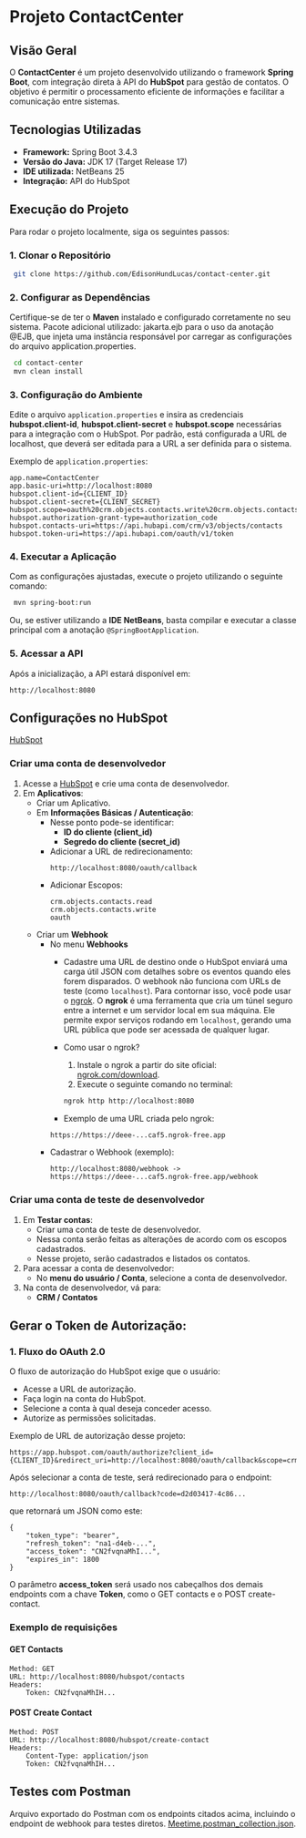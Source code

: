 # Projeto ContactCenter

## Visão Geral
O **ContactCenter** é um projeto desenvolvido utilizando o framework **Spring Boot**, com integração direta à API do **HubSpot** para gestão de contatos. O objetivo é permitir o processamento eficiente de informações e facilitar a comunicação entre sistemas.

## Tecnologias Utilizadas
- **Framework:** Spring Boot 3.4.3
- **Versão do Java:** JDK 17 (Target Release 17)
- **IDE utilizada:** NetBeans 25
- **Integração:** API do HubSpot

## Execução do Projeto
Para rodar o projeto localmente, siga os seguintes passos:

### 1. **Clonar o Repositório**
```sh
 git clone https://github.com/EdisonHundLucas/contact-center.git
```

### 2. **Configurar as Dependências**
Certifique-se de ter o **Maven** instalado e configurado corretamente no seu sistema.
Pacote adicional utilizado: jakarta.ejb para o uso da anotação @EJB, que injeta uma instância responsável por carregar as configurações do arquivo application.properties.

```sh
 cd contact-center
 mvn clean install
```

### 3. **Configuração do Ambiente**
Edite o arquivo `application.properties` e insira as credenciais **hubspot.client-id**, **hubspot.client-secret** e **hubspot.scope** necessárias para a integração com o HubSpot.
Por padrão, está configurada a URL de localhost, que deverá ser editada para a URL a ser definida para o sistema.

Exemplo de `application.properties`:
```properties
app.name=ContactCenter
app.basic-uri=http://localhost:8080
hubspot.client-id={CLIENT_ID}
hubspot.client-secret={CLIENT_SECRET}
hubspot.scope=oauth%20crm.objects.contacts.write%20crm.objects.contacts.read
hubspot.authorization-grant-type=authorization_code
hubspot.contacts-uri=https://api.hubapi.com/crm/v3/objects/contacts
hubspot.token-uri=https://api.hubapi.com/oauth/v1/token
```

### 4. **Executar a Aplicação**
Com as configurações ajustadas, execute o projeto utilizando o seguinte comando:
```sh
 mvn spring-boot:run
```

Ou, se estiver utilizando a **IDE NetBeans**, basta compilar e executar a classe principal com a anotação `@SpringBootApplication`.

### 5. **Acessar a API**
Após a inicialização, a API estará disponível em:
```
http://localhost:8080
```

## Configurações no HubSpot

[HubSpot](https://www.hubspot.com/)

### Criar uma conta de desenvolvedor
1. Acesse a [HubSpot](https://www.hubspot.com/) e crie uma conta de desenvolvedor.
2. Em **Aplicativos**:
   - Criar um Aplicativo.
   - Em **Informações Básicas / Autenticação**:
     - Nesse ponto pode-se identificar:
       - **ID do cliente (client_id)**
       - **Segredo do cliente (secret_id)**
     - Adicionar a URL de redirecionamento:
       ```
       http://localhost:8080/oauth/callback
       ```
     - Adicionar Escopos:
       ```
       crm.objects.contacts.read
       crm.objects.contacts.write
       oauth
   - Criar um **Webhook**
     - No menu **Webhooks**
       - Cadastre uma URL de destino onde o HubSpot enviará uma carga útil JSON com detalhes sobre os eventos quando eles forem disparados.
       O webhook não funciona com URLs de teste (como `localhost`). Para contornar isso, você pode usar o [ngrok](https://ngrok.com/).
       O **ngrok** é uma ferramenta que cria um túnel seguro entre a internet e um servidor local em sua máquina. Ele permite expor serviços rodando em `localhost`, gerando uma URL pública que pode ser acessada de qualquer lugar.
   
    	- Como usar o ngrok?
    		 1. Instale o ngrok a partir do site oficial: [ngrok.com/download](https://ngrok.com/download).
    		 2. Execute o seguinte comando no terminal:
		   ```bash
		   ngrok http http://localhost:8080
   
   		- Exemplo de uma URL criada pelo ngrok:
       ```bash
       https://https://deee-...caf5.ngrok-free.app

     - Cadastrar o Webhook (exemplo):
       ```
       http://localhost:8080/webhook -> https://https://deee-...caf5.ngrok-free.app/webhook

### Criar uma conta de teste de desenvolvedor
1. Em **Testar contas**:
   - Criar uma conta de teste de desenvolvedor.
   - Nessa conta serão feitas as alterações de acordo com os escopos cadastrados.
   - Nesse projeto, serão cadastrados e listados os contatos.
2. Para acessar a conta de desenvolvedor:
   - No **menu do usuário / Conta**, selecione a conta de desenvolvedor.
3. Na conta de desenvolvedor, vá para:
   - **CRM / Contatos**

## Gerar o Token de Autorização:

### 1. Fluxo do OAuth 2.0
O fluxo de autorização do HubSpot exige que o usuário:

- Acesse a URL de autorização.
- Faça login na conta do HubSpot.
- Selecione a conta à qual deseja conceder acesso.
- Autorize as permissões solicitadas.

Exemplo de URL de autorização desse projeto:
```
https://app.hubspot.com/oauth/authorize?client_id={CLIENT_ID}&redirect_uri=http://localhost:8080/oauth/callback&scope=crm.objects.contacts.write%20oauth%20crm.objects.contacts.read
```

Após selecionar a conta de teste, será redirecionado para o endpoint:
```
http://localhost:8080/oauth/callback?code=d2d03417-4c86...
```
que retornará um JSON como este:
```
{
    "token_type": "bearer",
    "refresh_token": "na1-d4eb-...",
    "access_token": "CN2fvqnaMhI...",
    "expires_in": 1800
}
```

O parâmetro **access_token** será usado nos cabeçalhos dos demais endpoints com a chave **Token**, como o GET contacts e o POST create-contact.

### Exemplo de requisições

#### **GET Contacts**
```
Method: GET
URL: http://localhost:8080/hubspot/contacts
Headers: 
    Token: CN2fvqnaMhIH...
```

#### **POST Create Contact**
```
Method: POST
URL: http://localhost:8080/hubspot/create-contact
Headers: 
    Content-Type: application/json
    Token: CN2fvqnaMhIH...
```

## Testes com Postman

Arquivo exportado do Postman com os endpoints citados acima, incluindo o endpoint de webhook para testes diretos. [Meetime.postman_collection.json](https://github.com/EdisonHundLucas/contact-center/blob/master/Meetime.postman_collection.json).


